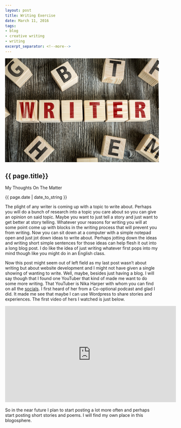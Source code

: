 ```yaml
---
layout: post
title: Writing Exercise
date: March 11, 2016
tags:
- blog
- creative writing
- writing
excerpt_separator: <!--more-->
---
```

<img class="featured-image" src="/images/Dollarphotoclub-Writing.jpg">
<h2 class="post-h2">{{ page.title}}</h2>
<p class="post-sub-desc"><span>My Thoughts On The Matter</span></p>
<p class="post-date"><span>{{ page.date | date_to_string }}</span></p>
<!--more-->
The plight of any writer is coming up with a topic to write about. Perhaps you will do a bunch of research into a topic you care about so you can give an opinion on said topic. Maybe you want to just tell a story and just want to get better at story telling. Whatever your reasons for writing you will at some point come up with blocks in the writing process that will prevent you from writing. Now you can sit down at a computer with a simple notepad open and just jot down ideas to write about. Perhaps jotting down the ideas and writing short simple sentences for those ideas can help flesh it out into a long blog post. I do like the idea of just writing whatever first pops into my mind though like you might do in an English class. 

Now this post might seem out of left field as my last post wasn’t about writing but about website development and I might not have given a single showing of wanting to write. Well, maybe, besides just having a blog. I will say though that I found one YouTuber that kind of made me want to do some more writing. That YouTuber is Nika Harper with whom you can find on all the <a href="https://twitter.com/NikaHarper?ref_src=twsrc%5Egoogle%7Ctwcamp%5Eserp%7Ctwgr%5Eauthor" target="_blank">socials</a>. I first heard of her from a Co-optional podcast and glad I did. It made me see that maybe I can use Wordpress to share stories and experiences. The first video of hers I watched is just below. 

<iframe width="560" height="315" src="https://www.youtube.com/embed/Gv84pGz8yI4" frameborder="0" allowfullscreen></iframe>

So in the near future I plan to start posting a lot more often and perhaps start posting short stories and poems. I will find my own place in this blogosphere. 
